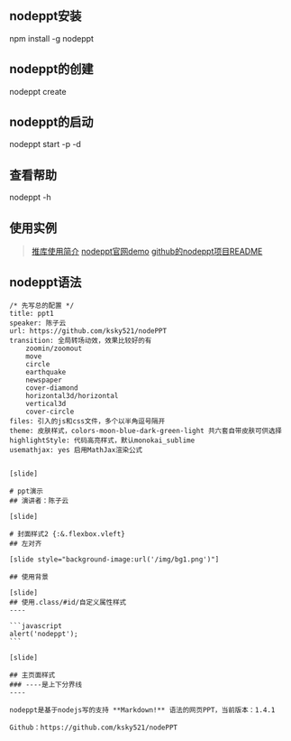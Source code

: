 ## nodeppt安装
npm install -g nodeppt

## nodeppt的创建
nodeppt create <ppt-name>

## nodeppt的启动
nodeppt start -p <port> -d <you-ppt-path>

## 查看帮助 
nodeppt -h

## 使用实例
> [推库使用简介](http://www.tuicool.com/articles/buaQjy)
> [nodeppt官网demo](http://www.qdemo.sinaapp.com/)
> [github的nodeppt项目README](https://github.com/ksky521/nodePPT)

## nodeppt语法
	/* 先写总的配置 */
	title: ppt1
	speaker: 陈子云
	url: https://github.com/ksky521/nodePPT
	transition: 全局转场动效，效果比较好的有
		zoomin/zoomout
		move
		circle
		earthquake
		newspaper
		cover-diamond
		horizontal3d/horizontal
		vertical3d
		cover-circle
	files: 引入的js和css文件，多个以半角逗号隔开
	theme: 皮肤样式，colors-moon-blue-dark-green-light 共六套自带皮肤可供选择
	highlightStyle: 代码高亮样式，默认monokai_sublime
	usemathjax: yes 启用MathJax渲染公式


	[slide]

	# ppt演示
	## 演讲者：陈子云

	[slide]

	# 封面样式2 {:&.flexbox.vleft}
	## 左对齐

	[slide style="background-image:url('/img/bg1.png')"]

	## 使用背景

	[slide]
	## 使用.class/#id/自定义属性样式
	----

	```javascript
	alert('nodeppt');
	```

	[slide]

	## 主页面样式
	### ----是上下分界线
	----

	nodeppt是基于nodejs写的支持 **Markdown!** 语法的网页PPT，当前版本：1.4.1

	Github：https://github.com/ksky521/nodePPT
